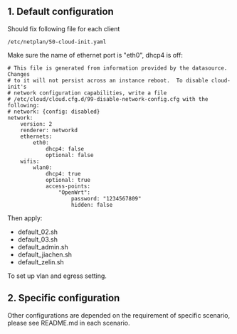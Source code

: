 ## 1. Default configuration

Should fix following file for each client

    /etc/netplan/50-cloud-init.yaml       

Make sure the name of ethernet port is "eth0", dhcp4 is off:

    # This file is generated from information provided by the datasource.  Changes
    # to it will not persist across an instance reboot.  To disable cloud-init's
    # network configuration capabilities, write a file
    # /etc/cloud/cloud.cfg.d/99-disable-network-config.cfg with the following:
    # network: {config: disabled}
    network:
        version: 2
        renderer: networkd
        ethernets:
            eth0:
                dhcp4: false
                optional: false 
        wifis:
            wlan0:
                dhcp4: true
                optional: true
                access-points:
                    "OpenWrt":
                        password: "1234567809"
                        hidden: false

Then apply:

- default_02.sh
- default_03.sh
- default_admin.sh
- default_jiachen.sh
- default_zelin.sh

To set up vlan and egress setting.

## 2. Specific configuration

Other configurations are depended on the requirement of specific scenario, please see README.md in each scenario.



